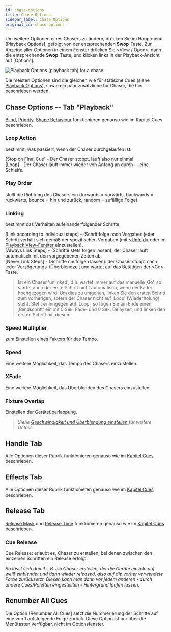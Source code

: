 ```yaml
---
id: chase-options
title: Chase Options
sidebar_label: Chase Options
original_id: chase-options
---
```


Um weitere Optionen eines Chasers zu ändern, drücken Sie im Hauptmenü
\[Playback Options\], gefolgt von der entsprechenden **Swop**-Taste. Zur
Anzeige aller Optionen in einem Fenster drücken Sie \<View / Open\>, dann die
entsprechende **Swop**-Taste, und klicken links in der Playback-Ansicht
auf \[Options\].

![Playback Options (playback tab) for a chase](/docs/images/Playback-Options-Chase-Playback-Tab.png)

Die meisten Optionen sind die gleichen wie für statische Cues (siehe
[Playback Options](../cues/playback-options.md)), sowie ein paar 
zusätzliche für Chaser, die hier beschrieben werden.

## Chase Options -- Tab "Playback"

[Blind](../cues/playback-options.md#blind), [Priority](../cues/playback-options.md#priority), 
[Shape Behaviour](../cues/playback-options.md#shape-behaviour) funktionieren genauso wie im Kapitel Cues beschrieben.

### Loop Action
bestimmt, was passiert, wenn der Chaser durchgelaufen ist:

\[Stop on Final Cue\] - Der Chaser stoppt, läuft also nur einmal.\
\[Loop\] - Der Chaser läuft immer wieder von Anfang an durch -- eine
Schleife.

### Play Order
stellt die Richtung des Chasers ein (forwards = vorwärts, backwards 
= rückwärts, bounce = hin und zurück, random = zufällige Folge).

### Linking
bestimmt das Verhalten aufeinanderfolgender Schritte:

\[Link according to individual steps\] - (Schrittfolge nach Vorgabe):
jeder Schritt verhält sich gemäß der spezifischen Vorgaben (mit
[\<Unfold\>](editing-a-chase.md#ändern-eines-chasers-mit-der-unfold-funktion) oder im [Playback View-Fenster](editing-a-chase.md#einen-chaser-zum-editieren-öffnen) einzustellen).\
\[Always Link Steps\] - (Schritte stets folgen lassen): der Chaser
läuft automatisch mit den vorgegebenen Zeiten ab.\
\[Never Link Steps\] - (Schritte nie folgen lassen): der Chaser stoppt
nach jeder Verzögerungs-/Überblendzeit und wartet auf das Betätigen
der \<Go\>-Taste.

> Ist ein Chaser 'unlinked', d.h. wartet immer auf das manuelle ‚Go', so startet auch der erste Schritt nicht automatisch, wenn der Fader hochgezogen wird. Um dies zu umgehen, linken Sie den ersten Schritt zum vorherigen, sofern der Chaser nicht auf ‚Loop' (Wiederholung) steht. Steht er hingegen auf ‚Loop', so fügen Sie am Ende einen ‚Blindschritt' ein mit 0 Sek. Fade- und 0 Sek. Delayzeit, und linken den ersten Schritt mit diesem.

### Speed Multiplier
zum Einstellen eines Faktors für das Tempo.

### Speed
Eine weitere Möglichkeit, das Tempo des Chasers einzustellen.

### XFade
Eine weitere Möglichkeit, das Überblenden des Chasers
einzustellen.

### Fixture Overlap
Einstellen der Geräteüberlappung.

> *Siehe [Geschwindigkeit und Überblendung einstellen](chase-playback.md#geschwindigkeit-und-überblendung-einstellen) für weitere Details.*

## Handle Tab

Alle Optionen dieser Rubrik funktionieren genauso wie im [Kapitel Cues](../cues/playback-options.md#playback-options---tab-handle) beschrieben.

## Effects Tab

Alle Optionen dieser Rubrik funktionieren genauso wie im [Kapitel Cues](../cues/playback-options.md#playback-options----tab-effects) beschrieben.

## Release Tab

[Release Mask](../cues/playback-options.md#release-mask) und 
[Release Time](../cues/playback-options.md#release-time) funktionieren genauso wie im
[Kapitel Cues](../cues/playback-options.md#playback-options----tab-release) beschrieben.

### Cue Release
Cue Release: erlaubt es, Chaser zu erstellen, bei denen zwischen den
einzelnen Schritten ein Release erfolgt. 

*So lässt sich damit z.B. ein Chaser erstellen, der die Geräte einzeln 
auf weiß einblendet und dann wieder released, also auf die vorher 
verwendete Farbe zurücksetzt. Diesen kann man dann vor jedem anderen -
 durch andere Cues/Paletten eingestellten - Hintergrund laufen lassen.*

## Renumber All Cues

Die Option \[Renumber All Cues\] setzt die Nummerierung der Schritte auf
eine von 1 aufsteigende Folge zurück. Diese Option ist nur über die
Menütasten verfügbar, nicht im Optionsfenster.